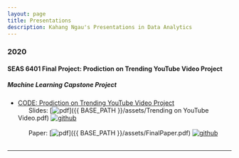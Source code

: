 ```yaml
---
layout: page
title: Presentations
description: Kahang Ngau's Presentations in Data Analytics
---
```



###  2020

#### SEAS 6401 Final Project: Prodiction on Trending YouTube Video Project
##### <a name="MachineLearningCapstoneProject"></a>Machine Learning Capstone Project
* [CODE: Prodiction on Trending YouTube Video Project](https://nbviewer.jupyter.org/github/ngau9567/ngau9567.github.io/blob/master/assets/ML14-CapstoneProject(1).ipynb)
<br/>&nbsp; &nbsp; &nbsp; Slides:
[![pdf](icons16/pdf-icon.png)]({{ BASE_PATH }}/assets/Trending on YouTube Video.pdf)
[![github](icons16/github-icon.png)](https://github.com/kbroman/Talk_SGN2017)<br/>
<br/>&nbsp; &nbsp; &nbsp; Paper:
[![pdf](icons16/pdf-icon.png)]({{ BASE_PATH }}/assets/FinalPaper.pdf)
[![github](icons16/github-icon.png)](https://github.com/kbroman/Talk_SGN2017)<br/>
&nbsp; &nbsp; &nbsp; 

---




